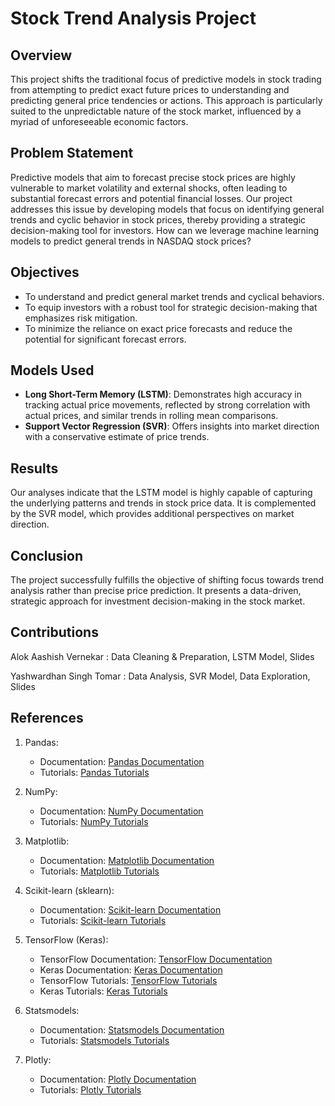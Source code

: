 # Stock Trend Analysis Project

## Overview
This project shifts the traditional focus of predictive models in stock trading from attempting to predict exact future prices to understanding and predicting general price tendencies or actions. This approach is particularly suited to the unpredictable nature of the stock market, influenced by a myriad of unforeseeable economic factors. 

## Problem Statement
Predictive models that aim to forecast precise stock prices are highly vulnerable to market volatility and external shocks, often leading to substantial forecast errors and potential financial losses. Our project addresses this issue by developing models that focus on identifying general trends and cyclic behavior in stock prices, thereby providing a strategic decision-making tool for investors. How can we leverage machine learning models to predict general trends in NASDAQ stock prices?

## Objectives
- To understand and predict general market trends and cyclical behaviors.
- To equip investors with a robust tool for strategic decision-making that emphasizes risk mitigation.
- To minimize the reliance on exact price forecasts and reduce the potential for significant forecast errors.

## Models Used
- **Long Short-Term Memory (LSTM)**: Demonstrates high accuracy in tracking actual price movements, reflected by strong correlation with actual prices, and similar trends in rolling mean comparisons.
- **Support Vector Regression (SVR)**: Offers insights into market direction with a conservative estimate of price trends.

## Results
Our analyses indicate that the LSTM model is highly capable of capturing the underlying patterns and trends in stock price data. It is complemented by the SVR model, which provides additional perspectives on market direction.

## Conclusion
The project successfully fulfills the objective of shifting focus towards trend analysis rather than precise price prediction. It presents a data-driven, strategic approach for investment decision-making in the stock market.

## Contributions
Alok Aashish Vernekar : Data Cleaning & Preparation, LSTM Model, Slides

Yashwardhan Singh Tomar : Data Analysis, SVR Model, Data Exploration, Slides

## References

1. Pandas: 
   - Documentation: [Pandas Documentation](https://pandas.pydata.org/docs/)
   - Tutorials: [Pandas Tutorials](https://pandas.pydata.org/pandas-docs/stable/getting_started/index.html)

2. NumPy:
   - Documentation: [NumPy Documentation](https://numpy.org/doc/)
   - Tutorials: [NumPy Tutorials](https://numpy.org/doc/stable/user/quickstart.html)

3. Matplotlib:
   - Documentation: [Matplotlib Documentation](https://matplotlib.org/contents.html)
   - Tutorials: [Matplotlib Tutorials](https://matplotlib.org/stable/tutorials/index.html)

4. Scikit-learn (sklearn):
   - Documentation: [Scikit-learn Documentation](https://scikit-learn.org/stable/documentation.html)
   - Tutorials: [Scikit-learn Tutorials](https://scikit-learn.org/stable/tutorial/index.html)

5. TensorFlow (Keras):
   - TensorFlow Documentation: [TensorFlow Documentation](https://www.tensorflow.org/guide)
   - Keras Documentation: [Keras Documentation](https://keras.io/)
   - TensorFlow Tutorials: [TensorFlow Tutorials](https://www.tensorflow.org/tutorials)
   - Keras Tutorials: [Keras Tutorials](https://keras.io/examples/)

6. Statsmodels:
   - Documentation: [Statsmodels Documentation](https://www.statsmodels.org/stable/index.html)
   - Tutorials: [Statsmodels Tutorials](https://www.statsmodels.org/stable/examples/index.html)

7. Plotly:
   - Documentation: [Plotly Documentation](https://plotly.com/python/)
   - Tutorials: [Plotly Tutorials](https://plotly.com/python/tutorials/)
